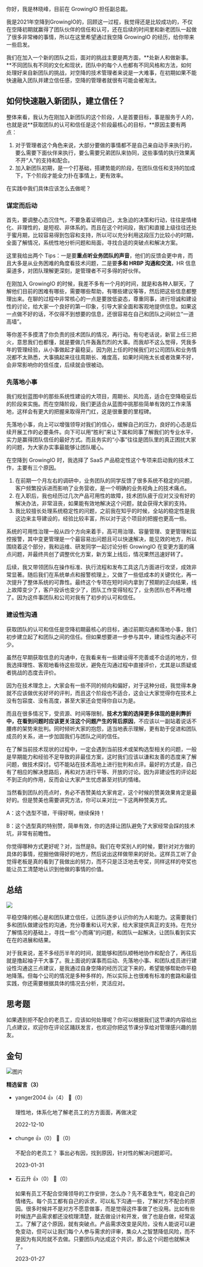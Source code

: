 你好，我是林晓峰，目前在 GrowingIO 担任副总裁。

我是2021年空降到GrowingIO的，回顾这一过程，我觉得还是比较成功的，不仅在空降初期就赢得了团队伙伴的信任和认可，还在后续的时间里和新老团队一起做了很多非常棒的事情，所以在这里希望通过我空降 GrowingIO 的经历，给你带来一些启发。

我们在加入一个新的团队之后，面对的挑战主要是两方面，**处新人和做新事。**不同团队有不同的文化和现状，团队中的每个人也都有不同风格和方法，如何处理好来自新团队的挑战，对空降的技术管理者来说是一大难事，在初期如果不能快速融入团队并建立信任感，空降的管理者就很有可能会被淘汰。

## 如何快速融入新团队，建立信任？

整体来看，我认为在刚加入新团队的这个阶段，人是首要目标，事是服务于人的，也就是说**获取团队的认可和信任是这个阶段最核心的目标，**原因主要有两点：

1. 对于管理者这个角色来说，大部分要做的事情都不是自己亲自动手来执行的，要么需要下面伙伴来执行，要么需要兄弟团队来协同，这些事情的执行效果离不开“人”的支持和配合。
2. 加入新团队初期，是一个打基础，搭建势能的阶段，在团队信任和支持的加成下，下个阶段才能全力扑在事情上，更有效率。

在实践中我们具体应该怎么去做呢？

### **谋定而后动**

首先，要调整心态沉住气，不要急着证明自己，太急迫的决策和行动，往往是情绪化、非理性的，是短视、非体系的。而且在这个时间段，我们和直接上级往往还处于蜜月期，比较容易得到包容和支持，所以可以充分利用这段压力比较小的时期，全面了解情况，系统性地分析问题和局面，寻找合适的突破点和解决方案。

这里我给出两个 Tips：一是要**重点听业务团队的声音**，他们的反馈会更中肯，而且大多是从业务困难的角度看技术问题，二是要**多和 HRBP 沟通和交流**，HR 信息渠道多，对团队理解更深刻，是管理者不可多得的好伙伴。

在刚加入 GrowingIO 的时候，我差不多有一个月的时间，就是和各种人聊天，了解他们目前的困难有哪些，需要哪些帮助，有哪些建议等等，然后把这些信息都整理出来。在聊的过程中非常核心的一点是要放低姿态，尊重同事，进行坦诚和建设性的讨论，给大家一个良好的第一印象，引导大家全面和客观地提供信息。如果这一点做不好的话，不仅得不到想要的信息，还很容易在自己和团队之间树立“一道高墙”。

等你差不多摸清了你负责的技术团队的情况，再行动。有句老话说，新官上任三把火，意思我们也都懂，就是要做几件轰轰烈烈的大事。而我却不这么觉得，凭我多年的管理经验，从小事做起才最稳妥。因为刚上任的时候我们对公司团队和业务情况都不太熟悉，大事搞起来往往周期长、难度高，如果时间拖太长或者效果不好，会非常影响你的信任度，后续就会很被动。

### **先落地小事**

我们规划蓝图中的那些系统性建设的大项目，周期长、风险高，适合在空降稳妥后的阶段来实施。而在空降阶段，我们更适合从蓝图中挑那些简单有效的工作来落地，这样会有更大的把握来取得开门红，这是很重要的里程碑。

先落地小事，向上可以增强领导对我们的信心，缓解自己的压力，良好的心态是后续开展工作的必要条件。向下可以用“胜利”来让下属和同事了解我们的专业水平，实力是赢得团队信任的最好方式。而且务实的“小事”往往是团队里的真正困扰大家的问题，为大家办实事最能够让团队暖心。

在空降到 GrowingIO 时，我选择了 SaaS 产品稳定性这个专项来启动我的技术工作，主要有三个原因。

1. 在前期一个月左右的调研中，业务团队的同学反馈了很多系统不稳定的问题，客户频繁投诉进而影响了业务营收，是一个明确的业务视角上的技术痛点。
2. 在入职后，我也经历过几次产品可用性的故障，技术团队疲于应对又没有好的解决办法，非常沮丧，如果能有效地解决这个问题，就会获得大家的支持。
3. 我比较擅长处理系统稳定性的问题，之前我在知乎的时候，全站的稳定性是我这边来主导建设的，经验比较丰富，所以对于这个项目的把握也更高一些。

系统的可用性治理一般从四个方向来着手，高可用治理、容量管理、变更管理和监控报警，其中变更管理是一个最容易出问题且可以快速解决，能见效的地方，所以围绕着这个部分，我和运维、研发同学一起讨论分析 GrowingIO 在变更方面的痛点问题，并最终共创了调整优化方案，新方案上线后，情况果然迅速好转了。

后续，我又带领团队在操作标准、执行流程和发布工具这几方面进行攻坚，成效非常显著。随后我们在系统单点和报警梳理上，又做了一些低成本的关键优化，再一次提升了整体系统的可靠性。最终这个专项在短时间内拿到了预期的正向结果，线上故障变少了，客户投诉也变少了，团队工作变得轻松了，业务团队也不再吐槽了。因为这件事团队和公司对我有了初步的认可和信任。

### 建设性沟通

获取团队的认可和信任是空降初期最核心的目标，通过前期沟通和落地小事，我们初步建立起了和团队之间的信任。但如果想要进一步参与其中，建设性沟通必不可少。

虽然在早期获取信息的沟通中，在我看来有一些建设得不完善或不合适的地方，但我选择理性、客观地看待这些现状，避免在沟通过程中直接评价，尤其是以质疑或者挑战的态度去评价。

因为在技术理念上，大家会有一些不同的倾向和偏好，对于这种分歧，我觉得本身就不应该做优劣好坏的评判，而且这个阶段也不适合，这会让大家觉得你在技术上没有包容度、没有高度，甚至大家还会觉得你自以为是。

而且在很多情况下，受资源、时间等限制，**技术方案的选择更多体现的是利弊折中，在看到问题时应该更关注这个问题产生的背后原因**，不应该以一副站着说话不腰疼的架势来批判。同时倾听大家的抱怨，适当地表示理解，更有助于促进和团队成员的关系，进一步加固我们与团队之间的信任。

在了解当前技术现状的过程中，一定会遇到当前技术或架构选型相关的问题，一般是早期能力和经验不足导致的非最佳方案，这时我们应该以谦和友善的态度来了解问题，做技术探讨。切不能站在技术高地上进行批判和点评。最好的方式是，自己有了相应的解决思路后，再和对方进行平等、开放的讨论。因为非建设性的评论起不到正向的作用，反而会让大家产生忧虑甚至对抗的情绪。

当然看到团队的亮点时，务必不吝赞美给大家肯定，这个时候的赞美效果肯定是最好的。但是赞美也需要讲究方法，你可以来对比一下这两种赞美方式。

A：这个选型不错，干得好啊，继续保持！

B：这个选型真的特别赞，简单有效，你的选择让团队避免了大家经常会踩的技术坑，非常有前瞻性。

你觉得哪种方式更好呢？对，当然是B。我们在夸奖别人的时候，要针对对方做的具体的事情，挖掘他做得好的地方，然后说出这样做带来的好处。这样员工听了会觉得老板是真的看到了我做出的努力，而不只是泛泛地去夸奖，同样这样的夸奖也能让员工清楚地认识到他做的事情的价值。

## **总结**

![](https://static001.geekbang.org/resource/image/ac/b9/ace60e9eed88864c77c36fb9b1d6eab9.jpg?wh=2282x1292)

平稳空降的核心是和团队建立信任，让团队逐步认识你的为人和能力。这需要我们多和团队做建设性的沟通，充分尊重和认可大家，给大家提供真正的支持。在充分了解情况的基础上，寻找一些“小而痛”的问题，和团队一起解决，让团队看到实实在在的进展和结果。

对于我来说，差不多经历半年的时间，就能够和团队顺畅地协作和配合了，再往后就是撸起袖子干大事了。我上面说的谋事而后动、先落地小事、和团队成员进行建设性沟通这三点建议，是我通过自身空降的经历沉淀下来的，希望能够帮助你平稳地降落。但每个公司的情况是多种多样的，所以实际上也很难有标准的套路和最佳实践，你还需要根据具体的情况去分析，灵活应对。

## **思考题**

如果遇到拒不配合的老员工，应该如何处理呢？你可以根据我们这节课的内容给出几点建议，欢迎你在评论区踊跃发言，也欢迎你把这节课分享给对管理感兴趣的朋友。

## 金句

![图片](https://static001.geekbang.org/resource/image/99/88/99b5d02375e0831679009412a624c088.png?wh=1199x604)
<div><strong>精选留言（3）</strong></div><ul>
<li><span>yanger2004</span> 👍（4） 💬（0）<p>理性地，体系化地了解老员工的方方面面，再做决定</p>2022-12-10</li><br/><li><span>chunge</span> 👍（0） 💬（0）<p>不配合的老员工？ 事出必有因，找到原因，针对性的解决问题即可。</p>2023-01-31</li><br/><li><span>石云升</span> 👍（0） 💬（0）<p>如果有员工不配合空降领导的工作安排，怎么办？先不着急生气，稳定自己的情绪先。每个员工都有自己的诉求，可以私下沟通一些，了解对方不配合的原因。很多时候并不是对方不愿意做事，而是觉得这件事做了也没用。比如有些时候连产品需求都还没梳理清楚，就去做设计和开发，做了也是白做，经常返工。了解了这个原因，就有突破点。产品需求改变是风险，没有人能说可以避免变动，但可以让我们每个人参与需求的评审，集众人之智慧降低风险，而不是因为有风险就不去做。只要团队内达成这个共识，那么这个问题也就解决了。</p>2023-01-27</li><br/>
</ul>
